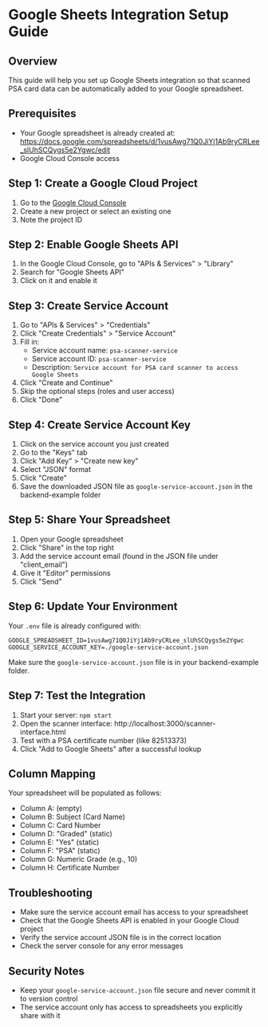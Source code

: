 # Google Sheets Integration Setup Guide

## Overview
This guide will help you set up Google Sheets integration so that scanned PSA card data can be automatically added to your Google spreadsheet.

## Prerequisites
- Your Google spreadsheet is already created at: https://docs.google.com/spreadsheets/d/1vusAwg71Q0JiYj1Ab9ryCRLee_slUhSCQygs5e2Ygwc/edit
- Google Cloud Console access

## Step 1: Create a Google Cloud Project
1. Go to the [Google Cloud Console](https://console.cloud.google.com/)
2. Create a new project or select an existing one
3. Note the project ID

## Step 2: Enable Google Sheets API
1. In the Google Cloud Console, go to "APIs & Services" > "Library"
2. Search for "Google Sheets API"
3. Click on it and enable it

## Step 3: Create Service Account
1. Go to "APIs & Services" > "Credentials"
2. Click "Create Credentials" > "Service Account"
3. Fill in:
   - Service account name: `psa-scanner-service`
   - Service account ID: `psa-scanner-service`
   - Description: `Service account for PSA card scanner to access Google Sheets`
4. Click "Create and Continue"
5. Skip the optional steps (roles and user access)
6. Click "Done"

## Step 4: Create Service Account Key
1. Click on the service account you just created
2. Go to the "Keys" tab
3. Click "Add Key" > "Create new key"
4. Select "JSON" format
5. Click "Create"
6. Save the downloaded JSON file as `google-service-account.json` in the backend-example folder

## Step 5: Share Your Spreadsheet
1. Open your Google spreadsheet
2. Click "Share" in the top right
3. Add the service account email (found in the JSON file under "client_email")
4. Give it "Editor" permissions
5. Click "Send"

## Step 6: Update Your Environment
Your `.env` file is already configured with:
```
GOOGLE_SPREADSHEET_ID=1vusAwg71Q0JiYj1Ab9ryCRLee_slUhSCQygs5e2Ygwc
GOOGLE_SERVICE_ACCOUNT_KEY=./google-service-account.json
```

Make sure the `google-service-account.json` file is in your backend-example folder.

## Step 7: Test the Integration
1. Start your server: `npm start`
2. Open the scanner interface: http://localhost:3000/scanner-interface.html
3. Test with a PSA certificate number (like 82513373)
4. Click "Add to Google Sheets" after a successful lookup

## Column Mapping
Your spreadsheet will be populated as follows:
- Column A: (empty)
- Column B: Subject (Card Name)
- Column C: Card Number
- Column D: "Graded" (static)
- Column E: "Yes" (static)
- Column F: "PSA" (static)
- Column G: Numeric Grade (e.g., 10)
- Column H: Certificate Number

## Troubleshooting
- Make sure the service account email has access to your spreadsheet
- Check that the Google Sheets API is enabled in your Google Cloud project
- Verify the service account JSON file is in the correct location
- Check the server console for any error messages

## Security Notes
- Keep your `google-service-account.json` file secure and never commit it to version control
- The service account only has access to spreadsheets you explicitly share with it